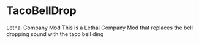 # TacoBellDrop
Lethal Company Mod
This is a Lethal Company Mod that replaces the bell dropping sound with the taco bell ding

